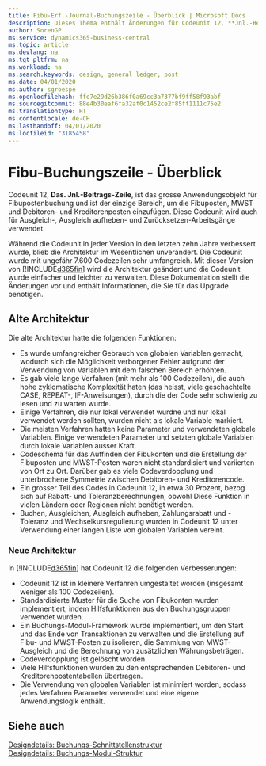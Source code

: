 ```yaml
---
title: Fibu-Erf.-Journal-Buchungszeile - Überblick | Microsoft Docs
description: Dieses Thema enthält Änderungen für Codeunit 12, **Jnl.-Beitrags-Zeile**, welche das grösste Anwendungsobjekt für Fibupostenbuchung ist und der einzige Bereich, um Fibuposten, MWST und Debitoren- und Kreditorenposten einzufügen.
author: SorenGP
ms.service: dynamics365-business-central
ms.topic: article
ms.devlang: na
ms.tgt_pltfrm: na
ms.workload: na
ms.search.keywords: design, general ledger, post
ms.date: 04/01/2020
ms.author: sgroespe
ms.openlocfilehash: ffe7e29d26b386f0a69cc3a7377bf9ff58f93abf
ms.sourcegitcommit: 88e4b30eaf6fa32af0c1452ce2f85ff1111c75e2
ms.translationtype: HT
ms.contentlocale: de-CH
ms.lasthandoff: 04/01/2020
ms.locfileid: "3185458"
---
```

# <a name="general-journal-post-line-overview"></a>Fibu-Buchungszeile - Überblick
Codeunit 12, **Das. Jnl.-Beitrags-Zeile**, ist das grosse Anwendungsobjekt für Fibupostenbuchung und ist der einzige Bereich, um die Fibuposten, MWST und Debitoren- und Kreditorenposten einzufügen. Diese Codeunit wird auch für Ausgleich-, Ausgleich aufheben- und Zurücksetzen-Arbeitsgänge verwendet.  
  
Während die Codeunit in jeder Version in den letzten zehn Jahre verbessert wurde, blieb die Architektur im Wesentlichen unverändert. Die Codeunit wurde mit ungefähr 7.600 Codezeilen sehr umfangreich. Mit dieser Version von [!INCLUDE[d365fin](includes/d365fin_md.md)] wird die Architektur geändert und die Codeunit wurde einfacher und leichter zu verwalten. Diese Dokumentation stellt die Änderungen vor und enthält Informationen, die Sie für das Upgrade benötigen.  
  
## <a name="old-architecture"></a>Alte Architektur  
Die alte Architektur hatte die folgenden Funktionen:  
  
* Es wurde umfangreicher Gebrauch von globalen Variablen gemacht, wodurch sich die Möglichkeit verborgener Fehler aufgrund der Verwendung von Variablen mit dem falschen Bereich erhöhten.  
* Es gab viele lange Verfahren (mit mehr als 100 Codezeilen), die auch hohe zyklomatische Komplexität haten (das heisst, viele geschachtelte CASE, REPEAT-, IF-Anweisungen), durch die der Code sehr schwierig zu lesen und zu warten wurde.  
* Einige Verfahren, die nur lokal verwendet wurdne und nur lokal verwendet werden sollten, wurden nicht als lokale Variable markiert.  
* Die meisten Verfahren hatten keine Parameter und verwendeten globale Variablen. Einige verwendeten Parameter und setzten globale Variablen durch lokale Variablen ausser Kraft.  
* Codeschema für das Auffinden der Fibukonten und die Erstellung der Fibuposten und MWST-Posten waren nicht standardisiert und variierten von Ort zu Ort. Darüber gab es viele Codeverdopplung und unterbrochene Symmetrie zwischen Debitoren- und Kreditorencode.  
* Ein grosser Teil des Codes in Codeunit 12, in etwa 30 Prozent, bezog sich auf Rabatt- und Toleranzberechnungen, obwohl Diese Funktion in vielen Ländern oder Regionen nicht benötigt werden.  
* Buchen, Ausgleichen, Ausgleich aufheben, Zahlungsrabatt und -Toleranz und Wechselkursregulierung wurden in Codeunit 12 unter Verwendung einer langen Liste von globalen Variablen vereint.  
  
### <a name="new-architecture"></a>Neue Architektur  
In [!INCLUDE[d365fin](includes/d365fin_md.md)] hat Codeunit 12 die folgenden Verbesserungen:  
  
* Codeunit 12 ist in kleinere Verfahren umgestaltet worden (insgesamt weniger als 100 Codezeilen).  
* Standardisierte Muster für die Suche von Fibukonten wurden implementiert, indem Hilfsfunktionen aus den Buchungsgruppen verwendet wurden.  
* Ein Buchungs-Modul-Framework wurde implementiert, um den Start und das Ende von Transaktionen zu verwalten und die Erstellung auf Fibu- und MWST-Posten zu isolieren, die Sammlung von MWST-Ausgleich und die Berechnung von zusätzlichen Währungsbeträgen.  
* Codeverdopplung ist gelöscht worden.  
* Viele Hilfsfunktionen wurden zu den entsprechenden Debitoren- und Kreditorenpostentabellen übertragen.  
* Die Verwendung von globalen Variablen ist minimiert worden, sodass jedes Verfahren Parameter verwendet und eine eigene Anwendungslogik enthält.  
  
## <a name="see-also"></a>Siehe auch  
[Designdetails: Buchungs-Schnittstellenstruktur](design-details-posting-interface-structure.md)   
[Designdetails: Buchungs-Modul-Struktur](design-details-posting-engine-structure.md)
